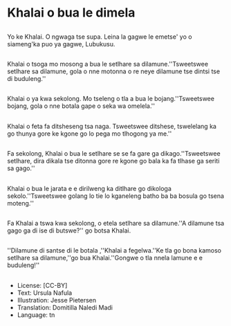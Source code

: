 # Khalai o bua le dimela

##
Yo ke Khalai. O ngwaga tse supa. Leina la gagwe le emetse' yo o siameng'ka puo ya gagwe, Lubukusu.

##
Khalai o tsoga mo mosong a bua le setlhare sa dilamune.''Tsweetswee setlhare sa dilamune, gola o nne motonna o re neye dilamune tse dintsi tse di buduleng.''

##
Khalai o ya kwa sekolong. Mo tseleng o tla a bua le bojang.''Tsweetswee bojang, gola o nne botala gape o seka wa omelela.''

##
Khalai o feta fa ditsheseng tsa naga. Tsweetswee ditshese, tswelelang ka go thunya gore ke kgone go lo pega mo tlhogong ya me.''

##
Fa sekolong, Khalai o bua le setlhare se se fa gare ga dikago.''Tsweetswee setlhare, dira dikala tse ditonna gore re kgone go bala ka fa tlhase ga seriti sa gago.''

##
Khalai o bua le jarata e e dirilweng ka ditlhare go dikologa sekolo.''Tsweetswee golang lo tie lo kganeleng batho ba ba bosula go tsena moteng.''

##
Fa Khalai a tswa kwa sekolong, o etela setlhare sa dilamune.''A dilamune tsa gago ga di ise di butswe?'' go botsa Khalai.

##
''Dilamune di santse di le botala ,''Khalai a fegelwa.''Ke tla go bona kamoso setlhare sa dilamune,''go bua Khalai.''Gongwe o tla nnela lamune e e buduleng!''

##
* License: [CC-BY]
* Text: Ursula Nafula
* Illustration: Jesse Pietersen
* Translation: Domitilla Naledi Madi
* Language: tn
